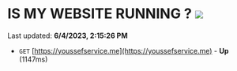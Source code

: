 # IS MY WEBSITE RUNNING ? [![](https://img.shields.io/static/v1?label=Sponsor&message=%E2%9D%A4&logo=GitHub&color=%23fe8e86)](https://github.com/sponsors/<username>)

Last updated: **6/4/2023, 2:15:26 PM**

- `GET` [https://youssefservice.me](https://youssefservice.me) - **Up** (1147ms)

